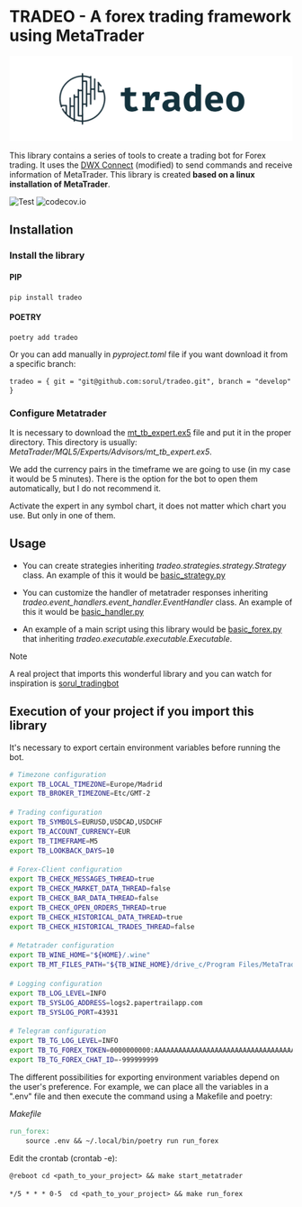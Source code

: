 # TRADEO - A forex trading framework using MetaTrader
![Logo](docs/images/logo.PNG "Title")

This library contains a series of tools to create a trading bot for Forex trading. It uses the [DWX Connect](https://github.com/darwinex/dwxconnect/) (modified) to send commands and receive information of MetaTrader.
This library is created **based on a linux installation of MetaTrader**.

![Test](https://github.com/sorul/tradeo/actions/workflows/testing_coverage.yml/badge.svg?branch=master)
![codecov.io](https://codecov.io/github/sorul/tradeo/coverage.svg?branch=master)

## Installation

### Install the library

#### PIP
```shell
pip install tradeo
```

#### POETRY
```shell
poetry add tradeo
```

Or you can add manually in *pyproject.toml* file if you want download it from a specific branch:

```shell
tradeo = { git = "git@github.com:sorul/tradeo.git", branch = "develop" }
```


### Configure Metatrader

It is necessary to download the [mt_tb_expert.ex5](https://github.com/sorul/tradeo/raw/refs/heads/master/docs/files/mt_tb_expert.ex5) file and put it in the proper directory. This directory is usually: *MetaTrader/MQL5/Experts/Advisors/mt_tb_expert.ex5*.

We add the currency pairs in the timeframe we are going to use (in my case it would be 5 minutes). There is the option for the bot to open them automatically, but I do not recommend it.

Activate the expert in any symbol chart, it does not matter which chart you use. But only in one of them.


## Usage

- You can create strategies inheriting *tradeo.strategies.strategy.Strategy* class. An example of this it would be [basic_strategy.py](tradeo/strategies/basic_strategy.py)

- You can customize the handler of metatrader responses inheriting *tradeo.event_handlers.event_handler.EventHandler* class. An example of this it would be [basic_handler.py](tradeo/event_handlers/basic_event_handler.py)

- An example of a main script using this library would be [basic_forex.py](tradeo/tradeo/executable/basic_forex.py) that inheriting *tradeo.executable.executable.Executable*.

> [!NOTE]  
> A real project that imports this wonderful library and you can watch for inspiration is [sorul_tradingbot](https://github.com/sorul/sorul_tradingbot)



## Execution of your project if you import this library

It's necessary to export certain environment variables before running the bot.

```bash
# Timezone configuration
export TB_LOCAL_TIMEZONE=Europe/Madrid
export TB_BROKER_TIMEZONE=Etc/GMT-2

# Trading configuration
export TB_SYMBOLS=EURUSD,USDCAD,USDCHF
export TB_ACCOUNT_CURRENCY=EUR
export TB_TIMEFRAME=M5
export TB_LOOKBACK_DAYS=10

# Forex-Client configuration
export TB_CHECK_MESSAGES_THREAD=true
export TB_CHECK_MARKET_DATA_THREAD=false
export TB_CHECK_BAR_DATA_THREAD=false
export TB_CHECK_OPEN_ORDERS_THREAD=true
export TB_CHECK_HISTORICAL_DATA_THREAD=true
export TB_CHECK_HISTORICAL_TRADES_THREAD=false

# Metatrader configuration
export TB_WINE_HOME="${HOME}/.wine"
export TB_MT_FILES_PATH="${TB_WINE_HOME}/drive_c/Program Files/MetaTrader/MQL5/Files"

# Logging configuration
export TB_LOG_LEVEL=INFO
export TB_SYSLOG_ADDRESS=logs2.papertrailapp.com
export TB_SYSLOG_PORT=43931

# Telegram configuration
export TB_TG_LOG_LEVEL=INFO
export TB_TG_FOREX_TOKEN=0000000000:AAAAAAAAAAAAAAAAAAAAAAAAAAAAAAAAAAA
export TB_TG_FOREX_CHAT_ID=-999999999
```

The different possibilities for exporting environment variables depend on
the user's preference. For example, we can place all the variables in a
".env" file and then execute the command using a Makefile and poetry:

*Makefile*
```makefile
run_forex:
	source .env && ~/.local/bin/poetry run run_forex
```

Edit the crontab (crontab -e):

```console
@reboot cd <path_to_your_project> && make start_metatrader

*/5 * * * 0-5  cd <path_to_your_project> && make run_forex
```